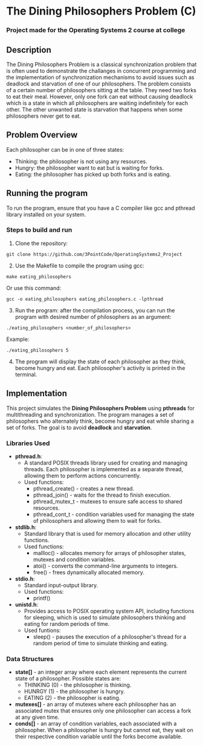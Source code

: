 # The Dining Philosophers Problem (C)
### Project made for the Operating Systems 2 course at college

## Description
The Dining Philosophers Problem is a classical synchronization problem that is often used to demonstrate the challanges in concurrent programming and the implementation of synchronization mechanisms to avoid issues such as deadlock and starvation of one of our philosophers. The problem consists of a certain number of philosophers sitting at the table. They need two forks to eat their meal. However, only one fork can eat without causing deadlock which is a state in which all philosophers are waiting indefinitely for each other. The other unwanted state is starvation that happens when some philosophers never get to eat.

## Problem Overview
Each philosopher can be in one of three states:
* Thinking: the philosopher is not using any resources.
* Hungry: the philosopher want to eat but is waiting for forks.
* Eating: the philosopher has picked up both forks and is eating.

## Running the program
To run the program, ensure that you have a C compiler like gcc and pthread library installed on your system.
### Steps to build and run
1. Clone the repository:
```
git clone https://github.com/3PointCode/OperatingSystems2_Project
```
2. Use the Makefile to compile the program using gcc:
```
make eating_philosophers
```
Or use this command:
```
gcc -o eating_philosophers eating_philosophers.c -lpthread
```
3. Run the program: after the compilation process, you can run the program with desired number of philosophers as an argument:
```
./eating_philosophers <number_of_philosophers>
```
Example:
```
./eating_philosophers 5
```
4. The program will display the state of each philosopher as they think, become hungry and eat. Each philosopher's activity is printed in the terminal.

## Implementation
This project simulates the **Dining Philosophers Problem** using **pthreads** for multithreading and synchronization. The program manages a set of philosophers who alternately think, become hungry and eat while sharing a set of forks. The goal is to avoid **deadlock** and **starvation**.
### Libraries Used
* **pthread.h**: 
    * A standard POSIX threads library used for creating and managing threads. Each philosopher is implemented as a separate thread, allowing them to perform actions concurrently.
    * Used functions:
        * pthread_create() - creates a new thread.
        * pthread_join() - waits for the thread to finish execution.
        * pthread_mutex_t - mutexes to ensure safe access to shared resources.
        * pthread_cont_t - condition variables used for managing the state of philosophers and allowing them to wait for forks.
* **stdlib.h**: 
    * Standard library that is used for memory allocation and other utility functions.
    * Used functions:
        * mallloc() - allocates memory for arrays of philosopher states, mutexes and condition variables.
        * atoi() - converts the command-line arguments to integers.
        * free() - frees dynamically allocated memory.
* **stdio.h**:
    * Standard input-output library.
    * Used functions:
        * printf()
* **unistd.h**:
    * Provides access to POSIX operating system API, including functions for sleeping, which is used to simulate philosophers thinking and eating for random periods of time.
    * Used funtions:
        * sleep() - pauses the execution of a philosopher's thread for a random period of time to simulate thinking and eating.
### Data Structures
* **state[]** - an integer array where each element represents the current state of a philosopher. Possible states are:
    * THINKING (0) - the philosopher is thinking. 
    * HUNRGY (1) - the philosopher is hungry.
    * EATING (2) - the philosopher is eating.
* **mutexes[]** - an array of mutexes where each philosopher has an associated mutex that ensures only one philosopher can access a fork at any given time.
* **conds[]** - an array of condition variables, each associated with a philosopher. When a philosopher is hungry but cannot eat, they wait on their respective condition variable until the forks become available.
